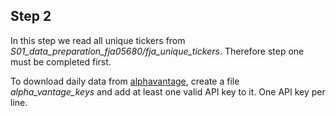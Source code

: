 ## Step 2

In this step we read all unique tickers from *S01_data_preparation_fja05680/fja_unique_tickers*. Therefore step one must be completed first.

To download daily data from [alphavantage](https://www.alphavantage.co/), create a file *alpha_vantage_keys* and add at least one valid API key to it. One API key per line.

